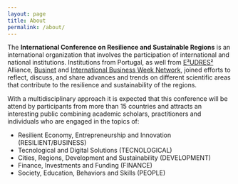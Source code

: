 ```yaml
---
layout: page
title: About
permalink: /about/
---
```


The **International Conference on Resilience and Sustainable Regions** is an international organization that involves the participation of international and national institutions. Institutions from Portugal, as well from [E³UDRES²](https://eudres.eu/) Alliance, [Businet](https://www.businet.org.uk/) and [International Business Week Network](https://internationalnetworkingweek.com/), joined efforts to reflect, discuss, and share advances and trends on different scientific areas that contribute to the resilience and sustainability of the regions.
 
With a multidisciplinary approach it is expected that this conference will be attend by participants from more than 15 countries and attracts an interesting public combining academic scholars, practitioners and individuals who are engaged in the topics of:
- Resilient Economy, Entrepreneurship and Innovation (RESILIENT/BUSINESS)
- Tecnological and Digital Solutions (TECNOLOGICAL)
- Cities, Regions, Development and Sustainability (DEVELOPMENT)
- Finance, Investments and Funding (FINANCE)
- Society, Education, Behaviors and Skills (PEOPLE)